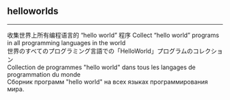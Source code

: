 ## helloworlds
--- 
收集世界上所有编程语言的 “hello world” 程序
Collect “hello world” programs in all programming languages in the world  
世界のすべてのプログラミング言語での「HelloWorld」プログラムのコレクション  
Collection de programmes "hello world" dans tous les langages de programmation du monde  
Сборник программ "hello world" на всех языках программирования мира.  
